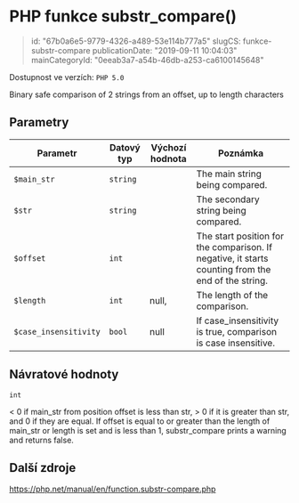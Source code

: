 PHP funkce substr_compare()
================================

> id: "67b0a6e5-9779-4326-a489-53e114b777a5"
> slugCS: funkce-substr-compare
> publicationDate: "2019-09-11 10:04:03"
> mainCategoryId: "0eeab3a7-a54b-46db-a253-ca6100145648"

Dostupnost ve verzích: `PHP 5.0`

Binary safe comparison of 2 strings from an offset, up to length characters


Parametry
--------------

| Parametr | Datový typ | Výchozí hodnota | Poznámka |
|-----|-----|-----|-----|
| `$main_str` | `string` |  | The main string being compared. |
| `$str` | `string` |  | The secondary string being compared. |
| `$offset` | `int` |  | The start position for the comparison. If negative, it starts counting from the end of the string. |
| `$length` | `int` | null, | The length of the comparison. |
| `$case_insensitivity` | `bool` | null | If case_insensitivity is true, comparison is case insensitive. |


Návratové hodnoty
----------------

`int`

&lt; 0 if main_str from position
offset is less than str, &gt;
0 if it is greater than str, and 0 if they are equal.
If offset is equal to or greater than the length of
main_str or length is set and
is less than 1, substr_compare prints a warning and returns
false.

Další zdroje
------------

https://php.net/manual/en/function.substr-compare.php
